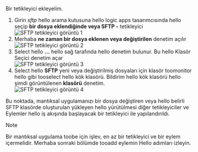 Bir tetikleyici ekleyelim.

1. Girin *sftp* hello arama kutusuna hello logic apps tasarımcısında hello seçip **bir dosya eklendiğinde veya SFTP -** tetikleyici   
   ![SFTP tetikleyici görüntü 1](./media/connectors-create-api-sftp/trigger-1.png)  
2. Merhaba **ne zaman bir dosya eklenen veya değiştirilen** denetim açılır  
   ![SFTP tetikleyici görüntü 2](./media/connectors-create-api-sftp/trigger-2.png)  
3. Select hello **...**  hello sağ tarafında hello denetim bulunur. Bu hello Klasör Seçici denetim açar  
   ![SFTP tetikleyici görüntü 3](./media/connectors-create-api-sftp/action-1.png)  
4. Select hello **SFTP** yeni veya değiştirilmiş dosyaları için klasör toomonitor hello gibi tooselect hello kök klasörü. Bildirim hello kök klasörü hello şimdi görüntülenen **klasörü** denetim.  
   ![SFTP tetikleyici görüntü 4](./media/connectors-create-api-sftp/action-2.png)   

Bu noktada, mantıksal uygulamanızı bir dosya değiştiren veya hello belirli SFTP klasörde oluşturulan yükleyen hello yürütülmesi diğer tetikleyiciler ve Eylemler hello iş akışında başlayacak bir tetikleyici ile yapılandırıldı. 

> [!NOTE]
> Bir mantıksal uygulama toobe için işlev, en az bir tetikleyici ve bir eylem içermelidir. Merhaba sonraki bölümde tooadd eylemin Hello adımları izleyin.  
> 
> 

